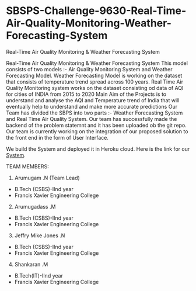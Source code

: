 # SBSPS-Challenge-9630-Real-Time-Air-Quality-Monitoring-Weather-Forecasting-System
Real-Time Air Quality Monitoring &amp; Weather Forecasting System


Real-Time Air Quality Monitoring & Weather Forecasting System This model consists of two models :- Air Quality Monitoring System and Weather Forecasting Model. Weather Forecasting Model is working on the dataset that consists of temperature trend spread across 100 years. Real Time Air Quality Monitoring system works on the dataset consisting od data of AQI for cities of INDIA from 2015 to 2020 Main Aim of the Projects is to understand and analyse the AQI and Temperature trend of India that will eventually help to understand and make more accurate predictions Our Team has divided the SBPS into two parts :- Weather Forecasting System and Real Time Air Quality System. Our team has successfully made the backend of the problem statemnt and it has been uploaded ob the git repo. Our team is currently working on the integration of our proposed solution to the front end in the form of User Interface.

We build the System and deployed it in Heroku cloud. Here is the link for our [System](https://aerocharmweb.herokuapp.com/).


TEAM MEMBERS:

1. Arumugam .N (Team Lead)
 - B.Tech (CSBS)-IInd year
 - Francis Xavier Engineering College
2. Arumugadass .M
 - B.Tech (CSBS)-IInd year
 - Francis Xavier Engineering College
3. Jeffry Mike Jones .N
 - B.Tech (CSBS)-IInd year
 - Francis Xavier Engineering College
4. Shankaran .M
 - B.Tech(IT)-IInd year
 - Francis Xavier Engineering College
